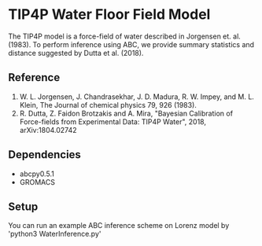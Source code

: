 # TIP4P Water Floor Field Model
The TIP4P model is a force-field of water described in Jorgensen et. al. (1983). To perform 
inference using ABC, we provide summary statistics and distance suggested by Dutta et al. (2018).

## Reference
1. W. L. Jorgensen, J. Chandrasekhar, J. D. Madura, R. W. Impey, and M. L. Klein, The Journal of chemical physics 79, 926 (1983).
2. R. Dutta, Z. Faidon Brotzakis and A. Mira, "Bayesian Calibration of Force-fields from Experimental Data: TIP4P Water", 2018, arXiv:1804.02742

## Dependencies 
- abcpy0.5.1
- GROMACS

## Setup
You can run an example ABC inference scheme on Lorenz model by 'python3 WaterInference.py'

